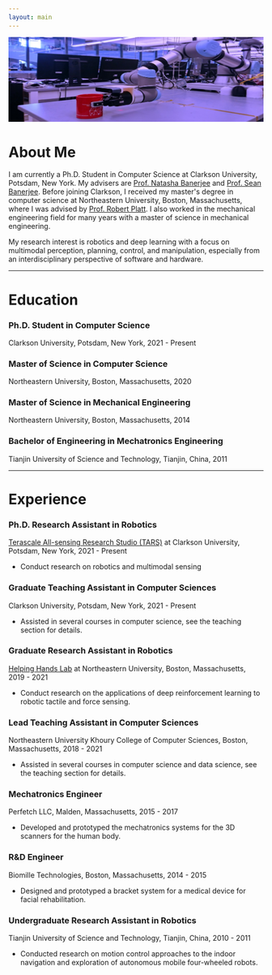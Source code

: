```yaml
---
layout: main
---
```


![cover](assets/images/header_img.jpg)

# About Me

I am currently a Ph.D. Student in Computer Science at Clarkson University, Potsdam, New York. My advisers are [Prof. Natasha Banerjee](https://www.clarkson.edu/people/natasha-banerjee) and [Prof. Sean Banerjee](https://www.clarkson.edu/people/sean-banerjee). Before joining Clarkson, I received my master's degree in computer science at Northeastern University, Boston, Massachusetts, where I was advised by [Prof. Robert Platt](https://www.khoury.northeastern.edu/people/robert-platt/). I also worked in the mechanical engineering field for many years with a master of science in mechanical engineering.

My research interest is robotics and deep learning with a focus on multimodal perception, planning, control, and manipulation, especially from an interdisciplinary perspective of software and hardware.

* * *

# Education

### Ph.D. Student in Computer Science

Clarkson University, Potsdam, New York, 2021 - Present

### Master of Science in Computer Science

Northeastern University, Boston, Massachusetts, 2020

### Master of Science in Mechanical Engineering

Northeastern University, Boston, Massachusetts, 2014

### Bachelor of Engineering in Mechatronics Engineering

Tianjin University of Science and Technology, Tianjin, China, 2011

* * *

# Experience

### Ph.D. Research Assistant in Robotics

[Terascale All-sensing Research Studio (TARS)](https://tars.clarkson.edu/) at Clarkson University, Potsdam, New York, 2021 - Present

- Conduct research on robotics and multimodal sensing

### Graduate Teaching Assistant in Computer Sciences

Clarkson University, Potsdam, New York, 2021 - Present

- Assisted in several courses in computer science, see the teaching section for details.

### Graduate Research Assistant in Robotics

[Helping Hands Lab](https://www2.ccs.neu.edu/research/helpinghands/) at Northeastern University, Boston, Massachusetts, 2019 - 2021

- Conduct research on the applications of deep reinforcement learning to robotic tactile and force sensing.

### Lead Teaching Assistant in Computer Sciences

Northeastern University Khoury College of Computer Sciences, Boston, Massachusetts, 2018 - 2021

- Assisted in several courses in computer science and data science, see the teaching section for details.

### Mechatronics Engineer

Perfetch LLC, Malden, Massachusetts, 2015 - 2017

- Developed and prototyped the mechatronics systems for the 3D scanners for the human body.

### R&D Engineer

Biomille Technologies, Boston, Massachusetts, 2014 - 2015

- Designed and prototyped a bracket system for a medical device for facial rehabilitation.

### Undergraduate Research Assistant in Robotics

Tianjin University of Science and Technology, Tianjin, China, 2010 - 2011

- Conducted research on motion control approaches to the indoor navigation and exploration of autonomous mobile four-wheeled robots.
